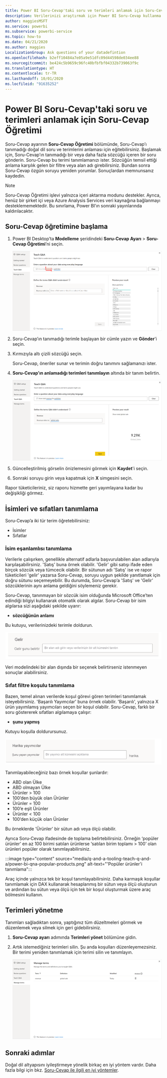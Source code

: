 ```yaml
---
title: Power BI Soru-Cevap'taki soru ve terimleri anlamak için Soru-Cevap Öğretimi
description: Verilerinizi araştırmak için Power BI Soru-Cevap kullanma
author: maggiesMSFT
ms.service: powerbi
ms.subservice: powerbi-service
ms.topic: how-to
ms.date: 04/21/2020
ms.author: maggies
LocalizationGroup: Ask questions of your datadefintion
ms.openlocfilehash: b2eff10484a7e05a9e51dfc09d44598de034ee88
ms.sourcegitcommit: be424c5b9659c96fc40bfbfbf04332b739063f9c
ms.translationtype: HT
ms.contentlocale: tr-TR
ms.lasthandoff: 10/01/2020
ms.locfileid: "91635252"
---
```

# <a name="teach-qa-to-understand-questions-and-terms-in-power-bi-qa"></a>Power BI Soru-Cevap'taki soru ve terimleri anlamak için Soru-Cevap Öğretimi

Soru-Cevap ayarının **Soru-Cevap Öğretimi** bölümünde, Soru-Cevap’ı tanımadığı doğal dil soru ve terimlerini anlaması için eğitebilirsiniz. Başlamak için, Soru-Cevap’ın tanımadığı bir veya daha fazla sözcüğü içeren bir soru gönderin. Soru-Cevap bu terimi tanımlamanızı ister. Sözcüğün temsil ettiği anlama karşılık gelen bir filtre veya alan adı girebilirsiniz. Bundan sonra Soru-Cevap özgün soruyu yeniden yorumlar. Sonuçlardan memnunsanız kaydedin.

> [!NOTE]
> Soru-Cevap Öğretimi işlevi yalnızca içeri aktarma modunu destekler. Ayrıca, henüz bir şirket içi veya Azure Analysis Services veri kaynağına bağlanmayı desteklememektedir. Bu sınırlama, Power BI’ın sonraki yayınlarında kaldırılacaktır.

## <a name="start-to-teach-qa"></a>Soru-Cevap öğretimine başlama

1. Power BI Desktop’ta **Modelleme** şeridindeki **Soru-Cevap Ayarı** > **Soru-Cevap Öğretimi**’ni seçin.

    ![Soru-Cevap Öğretimi eşanlamlısı kırmızı](media/q-and-a-tooling-teach-q-and-a/qna-tooling-teach-synonym-red.png)

2. Soru-Cevap’ın tanımadığı terimle başlayan bir cümle yazın ve **Gönder**'i seçin.

3. Kırmızıyla altı çizili sözcüğü seçin. 

    Soru-Cevap, öneriler sunar ve terimin doğru tanımını sağlamanızı ister. 
    
3. **Soru-Cevap’ın anlamadığı terimleri tanımlayın** altında bir tanım belirtin.

    ![Soru-Cevap Öğretimi eşanlamlısı önizlemesi](media/q-and-a-tooling-teach-q-and-a/qna-tooling-teach-fixpreview.png)

4. Güncelleştirilmiş görselin önizlemesini görmek için **Kaydet**'i seçin.

5. Sonraki soruyu girin veya kapatmak için **X** simgesini seçin.

Rapor tüketicileriniz, siz raporu hizmette geri yayımlayana kadar bu değişikliği görmez.

## <a name="define-nouns-and-adjectives"></a>İsimleri ve sıfatları tanımlama

Soru-Cevap’a iki tür terim öğretebilirsiniz:

- İsimler
- Sıfatlar

### <a name="define-a-noun-synonym"></a>İsim eşanlamlısı tanımlama

Verilerle çalışırken, genellikle alternatif adlarla başvurulabilen alan adlarıyla karşılaşabilirsiniz. 'Satış' buna örnek olabilir. 'Gelir' gibi satışı ifade eden birçok sözcük veya tümcecik olabilir. Bir sütunun adı 'Satış' ise ve rapor tüketicileri 'gelir' yazarsa Soru-Cevap, soruyu uygun şekilde yanıtlamak için doğru sütunu seçemeyebilir. Bu durumda, Soru-Cevap’a 'Satış' ve 'Gelir' sözcüklerinin aynı anlama geldiğini söylemeniz gerekir.

Soru-Cevap, tanınmayan bir sözcük isim olduğunda Microsoft Office’ten edindiği bilgiyi kullanarak otomatik olarak algılar. Soru-Cevap bir isim algılarsa sizi aşağıdaki şekilde uyarır:

- <your term> **sözcüğünün anlamı** 

Bu kutuyu, verilerinizdeki terimle doldurun.

![Soru-Cevap kutusunun Revenue sözcüğünün yer aldığı bölümünü ve Revenue isteminin başvurduğu bilgilerin metin kutusunun yanında yer aldığını gösteren ekran görüntüsü.](media/q-and-a-tooling-teach-q-and-a/qna-tooling-synonym-prompt.png)

Veri modelindeki bir alan dışında bir seçenek belirtirseniz istenmeyen sonuçlar alabilirsiniz.

### <a name="define-an-adjective-filter-condition"></a>Sıfat filtre koşulu tanımlama

Bazen, temel alınan verilerde koşul görevi gören terimleri tanımlamak isteyebilirsiniz. 'Başarılı Yayımcılar' buna örnek olabilir. 'Başarılı', yalnızca X ürün yayımlamış yayımcıları seçen bir koşul olabilir. Soru-Cevap, farklı bir soru göstererek sıfatları algılamaya çalışır:

- <field name> **şunu yapmış**  

Kutuyu koşulla doldurursunuz.

![Soru-Cevap kutusunun Awesome publishers sözcüklerinin yer aldığı bölümünü ve Publishers isteminin başvurduğu bilgilerin metin kutusunun yanında yer aldığını ve bu sözcüklerin awesome olduğunu gösteren ekran görüntüsü.](media/q-and-a-tooling-teach-q-and-a/qna-tooling-adjectives.png)

Tanımlayabileceğiniz bazı örnek koşullar şunlardır:

- ABD olan Ülke
- ABD olmayan Ülke
- Ürünler > 100
- 100’den büyük olan Ürünler
- Ürünler = 100
- 100’e eşit Ürünler
- Ürünler < 100
- 100’den küçük olan Ürünler

Bu örneklerde 'Ürünler' bir sütun adı veya ölçü olabilir. 

Ayrıca Soru-Cevap ifadesinde de toplama belirtebilirsiniz. Örneğin ‘popüler ürünler’ en az 100 birimi satılan ürünlerse ‘satılan birim toplamı > 100’ olan ürünleri popüler olarak tanımlayabilirsiniz.  

:::image type="content" source="media/q-and-a-tooling-teach-q-and-a/power-bi-qna-popular-products.png" alt-text="'Popüler ürünler'i tanımlama":::

Araç içinde yalnızca tek bir koşul tanımlayabilirsiniz. Daha karmaşık koşullar tanımlamak için DAX kullanarak hesaplanmış bir sütun veya ölçü oluşturun ve ardından bu sütun veya ölçü için tek bir koşul oluşturmak üzere araç bölmesini kullanın.

## <a name="manage-terms"></a>Terimleri yönetme

Tanımları sağladıktan sonra, yaptığınız tüm düzeltmeleri görmek ve düzenlemek veya silmek için geri gidebilirsiniz. 

1. **Soru-Cevap ayarı** adımında **Terimleri yönet** bölümüne gidin.

2. Artık istemediğiniz terimleri silin. Şu anda koşulları düzenleyemezsiniz. Bir terimi yeniden tanımlamak için terimi silin ve tanımlayın.

    ![Soru-Cevap ile terimleri yönetme](media/q-and-a-tooling-teach-q-and-a/qna-manage-terms.png)

## <a name="next-steps"></a>Sonraki adımlar

Doğal dil altyapısını iyileştirmeye yönelik birkaç en iyi yöntem vardır. Daha fazla bilgi için bkz. [Soru-Cevap ile ilgili en iyi yöntemler](q-and-a-best-practices.md).
